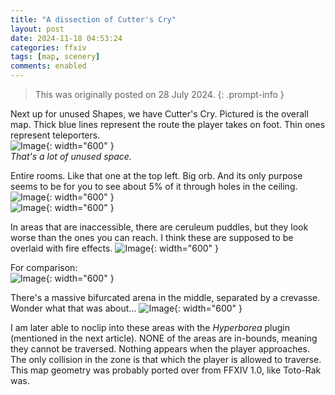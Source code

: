 ```yaml
---
title: "A dissection of Cutter's Cry"
layout: post
date: 2024-11-18 04:53:24
categories: ffxiv
tags: [map, scenery]
comments: enabled
---
```

> This was originally posted on 28 July 2024.
{: .prompt-info }

Next up for unused Shapes, we have Cutter's Cry. Pictured is the overall map. Thick blue lines represent the route the player takes on foot. Thin ones represent teleporters.  
![Image](/Cutters_1.png){: width="600" }  
_That's a lot of unused space._

Entire rooms. Like that one at the top left. Big orb. And its only purpose seems to be for you to see about 5% of it through holes in the ceiling.  
![Image](/Cutters_2.png){: width="600" }  
![Image](/Cutters_3.png){: width="600" } 

In areas that are inaccessible, there are ceruleum puddles, but they look worse than the ones you can reach. I think these are supposed to be overlaid with fire effects. 
![Image](/Cutters_4.png){: width="600" } 

For comparison:  
![Image](/Cutters_5.png){: width="600" } 

There's a massive bifurcated arena in the middle, separated by a crevasse. Wonder what that was about...
![Image](/Cutters_6.png){: width="600" } 

I am later able to noclip into these areas with the *Hyperborea* plugin (mentioned in the next article). NONE of the areas are in-bounds, meaning they cannot be traversed. Nothing appears when the player approaches. The only collision in the zone is that which the player is allowed to traverse. This map geometry was probably ported over from FFXIV 1.0, like Toto-Rak was.


